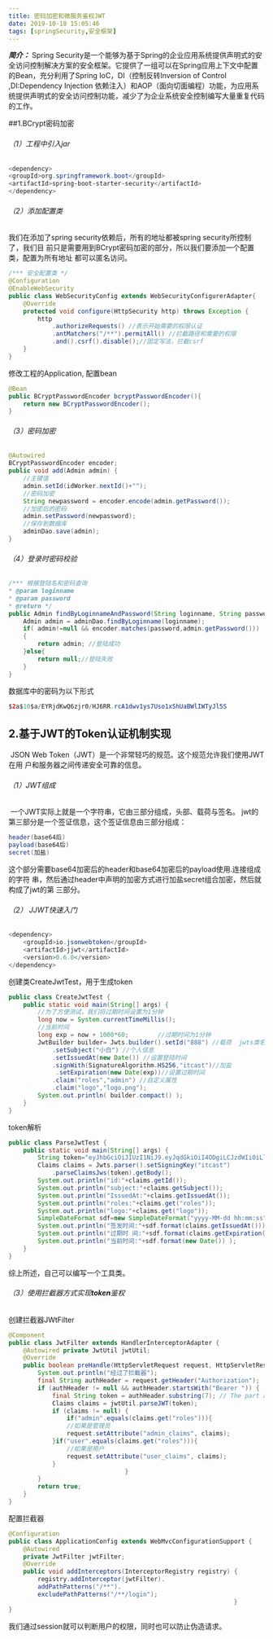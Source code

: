 ```yaml
---
title: 密码加密和微服务鉴权JWT
date: 2019-10-18 15:05:46
tags: [springSecurity,安全框架]
---
```


***简介：*** Spring  Security是一个能够为基于Spring的企业应用系统提供声明式的安全访问控制解决方案的安全框架。它提供了一组可以在Spring应用上下文中配置的Bean，充分利用了Spring IoC，DI（控制反转Inversion of Control  ,DI:Dependency Injection  依赖注入）和AOP（面向切面编程）功能，为应用系统提供声明式的安全访问控制功能，减少了为企业系统安全控制编写大量重复代码的工作。 
<!--more-->
##1.BCrypt密码加密

###### （1）工程中引入jar

```java
<dependency> 
<groupId>org.springframework.boot</groupId> 
<artifactId>spring‐boot‐starter‐security</artifactId> 
</dependency>
```

###### （2）添加配置类

我们在添加了spring security依赖后，所有的地址都被spring security所控制了，我们目 
前只是需要用到BCrypt密码加密的部分，所以我们要添加一个配置类，配置为所有地址 
都可以匿名访问。

```java
/*** 安全配置类 */
@Configuration 
@EnableWebSecurity 
public class WebSecurityConfig extends WebSecurityConfigurerAdapter{
    @Override 
    protected void configure(HttpSecurity http) throws Exception { 
        http 
            .authorizeRequests() //表示开始需要的权限认证
            .antMatchers("/**").permitAll() //拦截路径和需要的权限			                           .anyRequest().authenticated()  //任何请求和授权                               
            .and().csrf().disable();//固定写法，拦截csrf
    }
}
```

修改工程的Application, 配置bean 

```java
@Bean 
public BCryptPasswordEncoder bcryptPasswordEncoder(){ 
    return new BCryptPasswordEncoder();
}
```

###### （3）密码加密

```java
@Autowired
BCryptPasswordEncoder encoder; 
public void add(Admin admin) { 
    //主键值
    admin.setId(idWorker.nextId()+""); 
    //密码加密
    String newpassword = encoder.encode(admin.getPassword());
    //加密后的密码 
    admin.setPassword(newpassword); 
    //保存到数据库
    adminDao.save(admin);
}
```

###### （4）登录时密码校验

```java
/*** 根据登陆名和密码查询 
* @param loginname
* @param password 
* @return */ 
public Admin findByLoginnameAndPassword(String loginname, String password){
    Admin admin = adminDao.findByLoginname(loginname); 
    if( admin!=null && encoder.matches(password,admin.getPassword())) 
    {
        return admin; //登陆成功
    }else{
        return null;//登陆失败
    } 
}
```

数据库中的密码为以下形式 

```java
$2a$10$a/EYRjdKwQ6zjr0/HJ6RR.rcA1dwv1ys7Uso1xShUaBWlIWTyJl5S
```

##  2.基于**JWT**的**Token**认证机制实现 

​    JSON Web Token（JWT）是一个非常轻巧的规范。这个规范允许我们使用JWT在用 
户和服务器之间传递安全可靠的信息。 

###### （1）JWT组成

​	一个JWT实际上就是一个字符串，它由三部分组成，头部、载荷与签名。
​	jwt的第三部分是一个签证信息，这个签证信息由三部分组成： 

```java
header(base64后)
payload(base64后)
secret(加盐)
```

​	这个部分需要base64加密后的header和base64加密后的payload使用.连接组成的字符 
串，然后通过header中声明的加密方式进行加盐secret组合加密，然后就构成了jwt的第 
三部分。 

###### （2） JJWT快速入门

```java
<dependency> 
    <groupId>io.jsonwebtoken</groupId>
    <artifactId>jjwt</artifactId> 
    <version>0.6.0</version>
</dependency>
```

创建类CreateJwtTest，用于生成token 

```java
public class CreateJwtTest {
    public static void main(String[] args) {
        //为了方便测试，我们将过期时间设置为1分钟 
        long now = System.currentTimeMillis();
        //当前时间 
        long exp = now + 1000*60;        //过期时间为1分钟 
        JwtBuilder builder= Jwts.builder().setId("888") //载荷  jwts类名
            .setSubject("小白") //个人信息
            .setIssuedAt(new Date()) //设置登陆时间
            .signWith(SignatureAlgorithm.HS256,"itcast")//加盐 
             .setExpiration(new Date(exp))//设置过期时间
            .claim("roles","admin") //自定义属性
            .claim("logo","logo.png");
        System.out.println( builder.compact() );
    } 
}
```

token解析

```java
public class ParseJwtTest {
    public static void main(String[] args) {
        String token="eyJhbGciOiJIUzI1NiJ9.eyJqdGkiOiI4ODgiLCJzdWIiOiLlsI_nmb0iLCJpYXQiO jE1MjM0MTM0NTh9.gq0J‐cOM_qCNqU_s‐d_IrRytaNenesPmqAIhQpYXHZk"; 
        Claims claims = Jwts.parser().setSigningKey("itcast")
            .parseClaimsJws(token).getBody();
        System.out.println("id:"+claims.getId()); 
        System.out.println("subject:"+claims.getSubject()); 
        System.out.println("IssuedAt:"+claims.getIssuedAt()); 
        System.out.println("roles:"+claims.get("roles")); 
        System.out.println("logo:"+claims.get("logo"));
        SimpleDateFormat sdf=new SimpleDateFormat("yyyy‐MM‐dd hh:mm:ss"); 
        System.out.println("签发时间:"+sdf.format(claims.getIssuedAt()));
        System.out.println("过期时 间:"+sdf.format(claims.getExpiration())); 
        System.out.println("当前时间:"+sdf.format(new Date()) );
    }
}
```

综上所述，自己可以编写一个工具类。

###### （3）使用拦截器方式实现**token**鉴权 

创建拦截器JWtFilter

```java
@Component
public class JwtFilter extends HandlerInterceptorAdapter { 
    @Autowired private JwtUtil jwtUtil;
    @Override 
    public boolean preHandle(HttpServletRequest request, HttpServletResponse response, Object handler) throws Exception {
        System.out.println("经过了拦截器"); 
        final String authHeader = request.getHeader("Authorization");
        if (authHeader != null && authHeader.startsWith("Bearer ")) {
            final String token = authHeader.substring(7); // The part after "Bearer " 
            Claims claims = jwtUtil.parseJWT(token);
            if (claims != null) { 
                if("admin".equals(claims.get("roles"))){
                //如果是管理员
                request.setAttribute("admin_claims", claims); 
            }if("user".equals(claims.get("roles"))){
                //如果是用户 
                request.setAttribute("user_claims", claims); 
            }
                                } 
        }
        return true; 
    } 
}
```

配置拦截器

```java
@Configuration 
public class ApplicationConfig extends WebMvcConfigurationSupport { 
    @Autowired 
    private JwtFilter jwtFilter; 
    @Override
    public void addInterceptors(InterceptorRegistry registry) {        
        registry.addInterceptor(jwtFilter).
        addPathPatterns("/**").
        excludePathPatterns("/**/login");
                                                              }
}
```

我们通过session就可以判断用户的权限，同时也可以防止伪造请求。